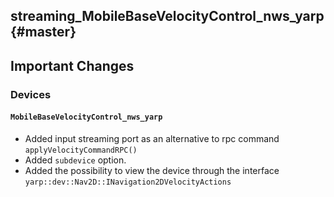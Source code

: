 streaming_MobileBaseVelocityControl_nws_yarp {#master}
-----------

Important Changes
-----------------

### Devices

#### `MobileBaseVelocityControl_nws_yarp`
* Added input streaming port as an alternative to rpc command `applyVelocityCommandRPC()`
* Added `subdevice` option.
* Added the possibility to view the device through the interface `yarp::dev::Nav2D::INavigation2DVelocityActions`